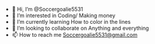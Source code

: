 - 👋 Hi, I’m @Soccergoalie5531
- 👀 I’m interested in Coding/ Making money
- 🌱 I’m currently learning How to color in the lines
- 💞️ I’m looking to collaborate on Anything and everything
- 📫 How to reach me Soccergoalie5531@gmail.com

<!---
Soccergoalie5531/Soccergoalie5531 is a ✨ special ✨ repository because its `README.md` (this file) appears on your GitHub profile.
You can click the Preview link to take a look at your changes.
--->
